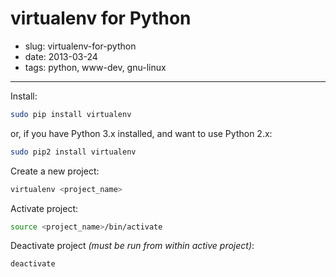 # virtualenv for Python

- slug: virtualenv-for-python
- date: 2013-03-24
- tags: python, www-dev, gnu-linux

------------------

Install:

````bash
sudo pip install virtualenv
````

or, if you have Python 3.x installed, and want to use Python 2.x:

````bash
sudo pip2 install virtualenv
````

Create a new project:

````bash
virtualenv <project_name>
````

Activate project:

````bash
source <project_name>/bin/activate
````

Deactivate project _(must be run from within active project)_:

````bash
deactivate
````
